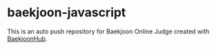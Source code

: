# baekjoon-javascript
This is an auto push repository for Baekjoon Online Judge created with [BaekjoonHub](https://github.com/BaekjoonHub/BaekjoonHub).
